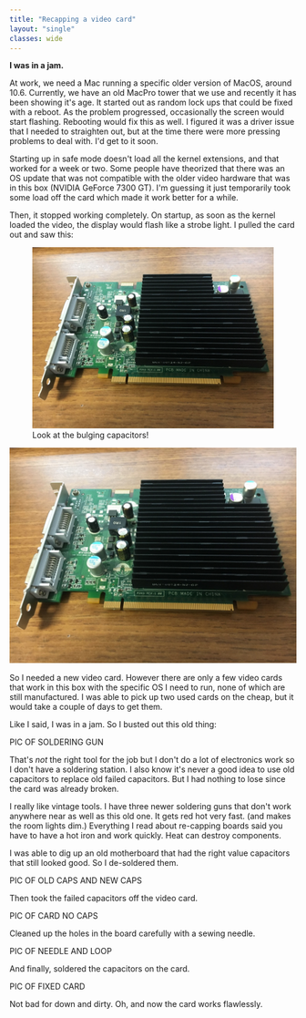 ```yaml
---
title: "Recapping a video card"
layout: "single"
classes: wide
---
```


**I was in a jam.**

At work, we need a Mac running a specific older version of MacOS, around 10.6.  Currently, we have an old MacPro tower that we use and recently it has been showing it's age.  It started out as random lock ups that could be fixed with a reboot.  As the problem progressed, occasionally the screen would start flashing. Rebooting would fix this as well.  I figured it was a driver issue that I needed to straighten out, but at the time there were more pressing problems to deal with. I'd get to it soon.

Starting up in safe mode doesn't load all the kernel extensions, and that worked for a week or two.  Some people have theorized that there was an OS update that was not compatible with the older video hardware that was in this box (NVIDIA GeForce 7300 GT).  I'm guessing it just temporarily took some load off the card which made it work better for a while.

Then, it stopped working completely. On startup, as soon as the kernel loaded the video, the display would flash like a strobe light.  I pulled the card out and saw this:

<figure>
  <img src="/images/mac_video_card_fix/IMG_5446.jpg" alt="pic of bulging capacitors">
  <figcaption>Look at the bulging capacitors!</figcaption>
</figure>

![bulging capacitors](/images/mac_video_card_fix/IMG_5446.jpg)

So I needed a new video card. However there are only a few video cards that work in this box with the specific OS I need to run, none of which are still manufactured.  I was able to pick up two used cards on the cheap, but it would take a couple of days to get them.

Like I said, I was in a jam.
So I busted out this old thing:

PIC OF SOLDERING GUN

That's *not* the right tool for the job but I don't do a lot of electronics work so I don't have a soldering station. I also know it's never a good idea to use old capacitors to replace old failed capacitors. But I had nothing to lose since the card was already broken.  

I really like vintage tools. I have three newer soldering guns that don't work anywhere near as well as this old one. It gets red hot very fast. (and makes the room lights dim.)  Everything I read about re-capping boards said you have to have a hot iron and work quickly. Heat can destroy components.  


I was able to dig up an old motherboard that had the right value capacitors that still looked good.  So I de-soldered them.  

PIC OF OLD CAPS AND NEW CAPS

Then took the failed capacitors off the video card.  


PIC OF CARD NO CAPS

Cleaned up the holes in the board carefully with a sewing needle.  


PIC OF NEEDLE AND LOOP

And finally, soldered the capacitors on the card.  

PIC OF FIXED CARD

Not bad for down and dirty.  Oh, and now the card works flawlessly.
